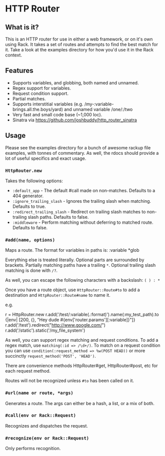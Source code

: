 # HTTP Router

## What is it?

This is an HTTP router for use in either a web framework, or on it's own using Rack. It takes a set of routes and attempts to find the best match for it. Take a look at the examples directory for how you'd use it in the Rack context.

## Features

* Supports variables, and globbing, both named and unnamed.
* Regex support for variables.
* Request condition support.
* Partial matches.
* Supports interstitial variables (e.g. /my-:variable-brings.all.the.boys/yard) and unnamed variable /one/:/two
* Very fast and small code base (~1,000 loc).
* Sinatra via https://github.com/joshbuddy/http_router_sinatra

## Usage

Please see the examples directory for a bunch of awesome rackup file examples, with tonnes of commentary. As well, the rdocs should provide a lot of useful specifics and exact usage.

### `HttpRouter.new`

Takes the following options:

* `:default_app` - The default #call made on non-matches. Defaults to a 404 generator.
* `:ignore_trailing_slash` - Ignores the trailing slash when matching. Defaults to true.
* `:redirect_trailing_slash` - Redirect on trailing slash matches to non-trailing slash paths. Defaults to false.
* `:middleware` - Perform matching without deferring to matched route. Defaults to false.

### `#add(name, options)`

Maps a route. The format for variables in paths is:
  :variable
  *glob

Everything else is treated literally. Optional parts are surrounded by brackets. Partially matching paths have a trailing `*`. Optional trailing slash matching is done with `/?`.

As well, you can escape the following characters with a backslash: `( ) : *`

Once you have a route object, use `HttpRouter::Route#to` to add a destination and `HttpRouter::Route#name` to name it.

e.g.

  r = HttpRouter.new
  r.add('/test/:variable(.:format)').name(:my_test_path).to {|env| [200, {}, "Hey dude #{env['router.params'][:variable]}"]}
  r.add('/test').redirect("http://www.google.com/")
  r.add('/static').static('/my_file_system')

As well, you can support regex matching and request conditions. To add a regex match, use `matching(:id => /\d+/)`.
To match on a request condition you can use `condition(:request_method => %w(POST HEAD))` or more succinctly `request_method('POST', 'HEAD')`.

There are convenience methods HttpRouter#get, HttpRouter#post, etc for each request method.

Routes will not be recognized unless `#to` has been called on it.

### `#url(name or route, *args)`

Generates a route. The args can either be a hash, a list, or a mix of both.

### `#call(env or Rack::Request)`

Recognizes and dispatches the request.

### `#recognize(env or Rack::Request)`

Only performs recognition.

